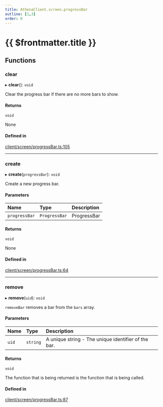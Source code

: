 ```yaml
---
title: AthenaClient.screen.progressBar
outline: [1,3]
order: 0
---
```


# {{ $frontmatter.title }}


## Functions

### clear

▸ **clear**(): `void`

Clear the progress bar if there are no more bars to show.

#### Returns

`void`

None

#### Defined in

[client/screen/progressBar.ts:105](https://github.com/Stuyk/altv-athena/blob/627294b/src/core/client/screen/progressBar.ts#L105)

___

### create

▸ **create**(`progressBar`): `void`

Create a new progress bar.

#### Parameters

| Name | Type | Description |
| :------ | :------ | :------ |
| `progressBar` | `ProgressBar` | ProgressBar |

#### Returns

`void`

None

#### Defined in

[client/screen/progressBar.ts:64](https://github.com/Stuyk/altv-athena/blob/627294b/src/core/client/screen/progressBar.ts#L64)

___

### remove

▸ **remove**(`uid`): `void`

`removeBar` removes a bar from the `bars` array.

#### Parameters

| Name | Type | Description |
| :------ | :------ | :------ |
| `uid` | `string` | A unique string - The unique identifier of the bar. |

#### Returns

`void`

The function that is being returned is the function that is being called.

#### Defined in

[client/screen/progressBar.ts:87](https://github.com/Stuyk/altv-athena/blob/627294b/src/core/client/screen/progressBar.ts#L87)
